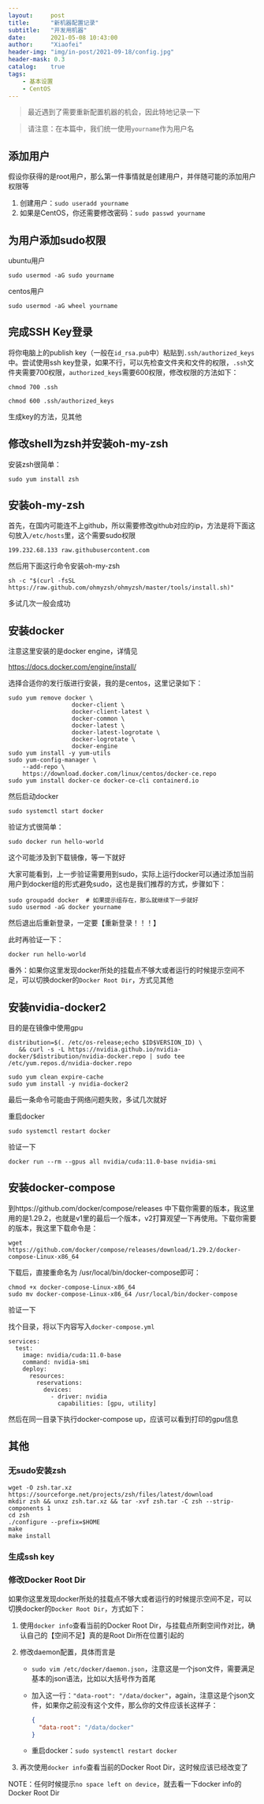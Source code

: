 ```yaml
---
layout:     post
title:      "新机器配置记录"
subtitle:   "开发用机器"
date:       2021-05-08 10:43:00
author:     "Xiaofei"
header-img: "img/in-post/2021-09-18/config.jpg"
header-mask: 0.3
catalog:    true
tags:
    - 基本设置
    - CentOS
---
```




> 最近遇到了需要重新配置机器的机会，因此特地记录一下

> 请注意：在本篇中，我们统一使用`yourname`作为用户名



## 添加用户

假设你获得的是root用户，那么第一件事情就是创建用户，并伴随可能的添加用户权限等

1. 创建用户：`sudo useradd yourname`
2. 如果是CentOS，你还需要修改密码：`sudo passwd yourname`



## 为用户添加sudo权限

ubuntu用户

`sudo usermod -aG sudo yourname` 

centos用户

`sudo usermod -aG wheel yourname` 



## 完成SSH Key登录

将你电脑上的publish key（一般在`id_rsa.pub`中）粘贴到`.ssh/authorized_keys`中。尝试使用ssh key登录，如果不行，可以先检查文件夹和文件的权限，`.ssh`文件夹需要700权限，`authorized_keys`需要600权限，修改权限的方法如下：

```
chmod 700 .ssh

chmod 600 .ssh/authorized_keys
```

生成key的方法，见其他



## 修改shell为zsh并安装oh-my-zsh

安装zsh很简单：

```
sudo yum install zsh
```



## 安装oh-my-zsh

首先，在国内可能连不上github，所以需要修改github对应的ip，方法是将下面这句放入`/etc/hosts`里，这个需要sudo权限

 ```
 199.232.68.133 raw.githubusercontent.com
 ```

然后用下面这行命令安装oh-my-zsh

`sh -c "$(curl -fsSL https://raw.github.com/ohmyzsh/ohmyzsh/master/tools/install.sh)"`

多试几次一般会成功





## 安装docker

注意这里安装的是docker engine，详情见

https://docs.docker.com/engine/install/

选择合适你的发行版进行安装，我的是centos，这里记录如下：

```
sudo yum remove docker \
                  docker-client \
                  docker-client-latest \
                  docker-common \
                  docker-latest \
                  docker-latest-logrotate \
                  docker-logrotate \
                  docker-engine
sudo yum install -y yum-utils
sudo yum-config-manager \
    --add-repo \
    https://download.docker.com/linux/centos/docker-ce.repo
sudo yum install docker-ce docker-ce-cli containerd.io
```

然后启动docker

```
sudo systemctl start docker
```

验证方式很简单：

```
sudo docker run hello-world
```

这个可能涉及到下载镜像，等一下就好

大家可能看到，上一步验证需要用到sudo，实际上运行docker可以通过添加当前用户到docker组的形式避免sudo，这也是我们推荐的方式，步骤如下：

```
sudo groupadd docker  # 如果提示组存在，那么就继续下一步就好
sudo usermod -aG docker yourname
```

然后退出后重新登录，一定要【重新登录！！！】

此时再验证一下：

```
docker run hello-world
```



番外：如果你这里发现docker所处的挂载点不够大或者运行的时候提示空间不足，可以切换docker的`Docker Root Dir`，方式见其他



## 安装nvidia-docker2

目的是在镜像中使用gpu

```
distribution=$(. /etc/os-release;echo $ID$VERSION_ID) \
   && curl -s -L https://nvidia.github.io/nvidia-docker/$distribution/nvidia-docker.repo | sudo tee /etc/yum.repos.d/nvidia-docker.repo

sudo yum clean expire-cache
sudo yum install -y nvidia-docker2
```

最后一条命令可能由于网络问题失败，多试几次就好



重启docker

```
sudo systemctl restart docker
```

验证一下

```
docker run --rm --gpus all nvidia/cuda:11.0-base nvidia-smi
```



## 安装docker-compose

到https://github.com/docker/compose/releases 中下载你需要的版本，我这里用的是1.29.2，也就是v1里的最后一个版本，v2打算观望一下再使用。下载你需要的版本，我这里下载命令是：

```
wget https://github.com/docker/compose/releases/download/1.29.2/docker-compose-Linux-x86_64
```

下载后，直接重命名为 /usr/local/bin/docker-compose即可：

```
chmod +x docker-compose-Linux-x86_64
sudo mv docker-compose-Linux-x86_64 /usr/local/bin/docker-compose
```

验证一下

找个目录，将以下内容写入`docker-compose.yml`

```
services:
  test:
    image: nvidia/cuda:11.0-base
    command: nvidia-smi
    deploy:
      resources:
        reservations:
          devices:
            - driver: nvidia
              capabilities: [gpu, utility]
```

然后在同一目录下执行docker-compose up，应该可以看到打印的gpu信息





## 其他

### 无sudo安装zsh

```
wget -O zsh.tar.xz https://sourceforge.net/projects/zsh/files/latest/download
mkdir zsh && unxz zsh.tar.xz && tar -xvf zsh.tar -C zsh --strip-components 1
cd zsh
./configure --prefix=$HOME
make
make install
```



### 生成ssh key



### 修改Docker Root Dir

如果你这里发现docker所处的挂载点不够大或者运行的时候提示空间不足，可以切换docker的`Docker Root Dir`，方式如下：

1. 使用`docker info`查看当前的Docker Root Dir，与挂载点所剩空间作对比，确认自己的【空间不足】真的是Root Dir所在位置引起的

2. 修改daemon配置，具体而言是

   * `sudo vim /etc/docker/daemon.json`，注意这是一个json文件，需要满足基本的json语法，比如以大括号作为首尾

   * 加入这一行：`"data-root": "/data/docker"`，again，注意这是个json文件，如果你之前没有这个文件，那么你的文件应该长这样子：

     ```json
     {
       "data-root": "/data/docker"
     }
     ```

   * 重启docker：`sudo systemctl restart docker`

3. 再次使用`docker info`查看当前的Docker Root Dir，这时候应该已经改变了

NOTE：任何时候提示`no space left on device`，就去看一下docker info的Docker Root Dir

